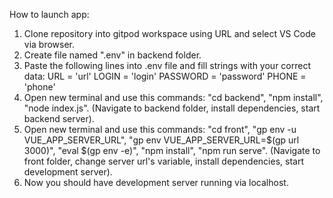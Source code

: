 How to launch app:
1. Clone repository into gitpod workspace using URL and select VS Code via browser.
2. Create file named ".env" in backend folder.
3. Paste the following lines into .env file and fill strings with your correct data:
URL = 'url'
LOGIN = 'login'
PASSWORD = 'password'
PHONE = 'phone'
4. Open new terminal and use this commands: "cd backend", "npm install", "node index.js". (Navigate to backend folder, install dependencies, start backend server).
5. Open new terminal and use this commands: "cd front", "gp env -u VUE_APP_SERVER_URL", "gp env VUE_APP_SERVER_URL=$(gp url 
3000)", "eval $(gp env -e)", "npm install", "npm run serve". (Navigate to front folder, change server url's variable, install dependencies, start development server).
6. Now you should have development server running via localhost.
